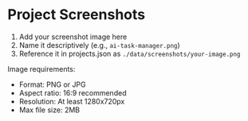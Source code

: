 # Project Screenshots

1. Add your screenshot image here
2. Name it descriptively (e.g., `ai-task-manager.png`)
3. Reference it in projects.json as `./data/screenshots/your-image.png`

Image requirements:
- Format: PNG or JPG
- Aspect ratio: 16:9 recommended
- Resolution: At least 1280x720px
- Max file size: 2MB

